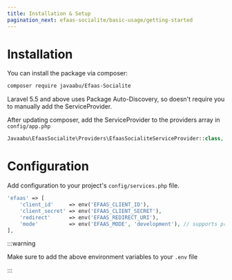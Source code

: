 ```yaml
---
title: Installation & Setup
pagination_next: efaas-socialite/basic-usage/getting-started
---
```


# Installation
You can install the package via composer:

```bash
composer require javaabu/Efaas-Socialite
```

Laravel 5.5 and above uses Package Auto-Discovery, so doesn't require you to manually add the ServiceProvider.

After updating composer, add the ServiceProvider to the providers array in `config/app.php`

```php
Javaabu\EfaasSocialite\Providers\EfaasSocialiteServiceProvider::class,
```

# Configuration
Add configuration to your project's `config/services.php` file.
```php
'efaas' => [    
    'client_id'     => env('EFAAS_CLIENT_ID'),  
    'client_secret' => env('EFAAS_CLIENT_SECRET'),  
    'redirect'      => env('EFAAS_REDIRECT_URI'),
    'mode'          => env('EFAAS_MODE', 'development'), // supports production, development            
],
```

:::warning

Make sure to add the above environment variables to your `.env` file

:::
